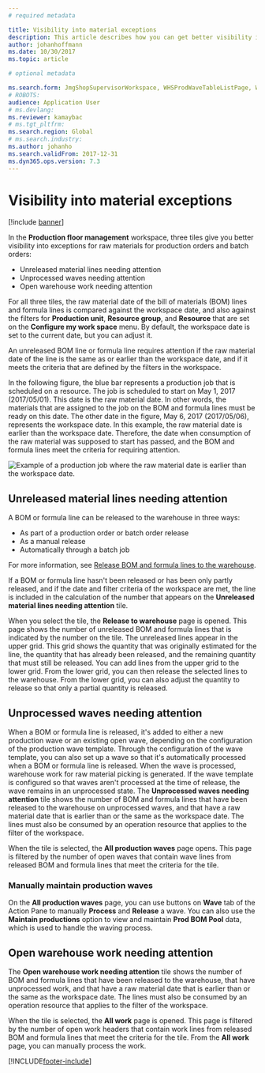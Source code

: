 ```yaml
---
# required metadata

title: Visibility into material exceptions
description: This article describes how you can get better visibility into exceptions for raw materials for production orders and batch orders.
author: johanhoffmann
ms.date: 10/30/2017
ms.topic: article

# optional metadata

ms.search.form: JmgShopSupervisorWorkspace, WHSProdWaveTableListPage, WHSProdWaveTableManageBOMPool
# ROBOTS: 
audience: Application User
# ms.devlang: 
ms.reviewer: kamaybac
# ms.tgt_pltfrm: 
ms.search.region: Global
# ms.search.industry: 
ms.author: johanho
ms.search.validFrom: 2017-12-31
ms.dyn365.ops.version: 7.3
---
```

# Visibility into material exceptions

[!include [banner](../includes/banner.md)]

In the **Production floor management** workspace, three tiles give you better visibility into exceptions for raw materials for production orders and batch orders:

- Unreleased material lines needing attention
- Unprocessed waves needing attention
- Open warehouse work needing attention

For all three tiles, the raw material date of the bill of materials (BOM) lines and formula lines is compared against the workspace date, and also against the filters for **Production unit**, **Resource group**, and **Resource** that are set on the **Configure my work space** menu. By default, the workspace date is set to the current date, but you can adjust it.

An unreleased BOM line or formula line requires attention if the raw material date of the line is the same as or earlier than the workspace date, and if it meets the criteria that are defined by the filters in the workspace.

In the following figure, the blue bar represents a production job that is scheduled on a resource. The job is scheduled to start on May 1, 2017 (2017/05/01). This date is the raw material date. In other words, the materials that are assigned to the job on the BOM and formula lines must be ready on this date. The other date in the figure, May 6, 2017 (2017/05/06), represents the workspace date. In this example, the raw material date is earlier than the workspace date. Therefore, the date when consumption of the raw material was supposed to start has passed, and the BOM and formula lines meet the criteria for requiring attention.

![Example of a production job where the raw material date is earlier than the workspace date.](./media/improved-visibility.png)

## Unreleased material lines needing attention

A BOM or formula line can be released to the warehouse in three ways:

- As part of a production order or batch order release
- As a manual release
- Automatically through a batch job

For more information, see [Release BOM and formula lines to the warehouse](releasing-bom-and-formula-lines-to-warehouse.md). 

If a BOM or formula line hasn't been released or has been only partly released, and if the date and filter criteria of the workspace are met, the line is included in the calculation of the number that appears on the **Unreleased material lines needing attention** tile.

When you select the tile, the **Release to warehouse** page is opened. This page shows the number of unreleased BOM and formula lines that is indicated by the number on the tile. The unreleased lines appear in the upper grid. This grid shows the quantity that was originally estimated for the line, the quantity that has already been released, and the remaining quantity that must still be released. You can add lines from the upper grid to the lower grid. From the lower grid, you can then release the selected lines to the warehouse. From the lower grid, you can also adjust the quantity to release so that only a partial quantity is released.

## Unprocessed waves needing attention

When a BOM or formula line is released, it's added to either a new production wave or an existing open wave, depending on the configuration of the production wave template. Through the configuration of the wave template, you can also set up a wave so that it's automatically processed when a BOM or formula line is released. When the wave is processed, warehouse work for raw material picking is generated. If the wave template is configured so that waves aren't processed at the time of release, the wave remains in an unprocessed state. The **Unprocessed waves needing attention** tile shows the number of BOM and formula lines that have been released to the warehouse on unprocessed waves, and that have a raw material date that is earlier than or the same as the workspace date. The lines must also be consumed by an operation resource that applies to the filter of the workspace.

When the tile is selected, the **All production waves** page opens. This page is filtered by the number of open waves that contain wave lines from released BOM and formula lines that meet the criteria for the tile.

### Manually maintain production waves

On the **All production waves** page, you can use buttons on **Wave** tab of the Action Pane to manually **Process** and **Release** a wave. You can also use the **Maintain productions** option to view and maintain **Prod BOM Pool** data, which is used to handle the waving process.

## Open warehouse work needing attention

The **Open warehouse work needing attention** tile shows the number of BOM and formula lines that have been released to the warehouse, that have unprocessed work, and that have a raw material date that is earlier than or the same as the workspace date. The lines must also be consumed by an operation resource that applies to the filter of the workspace.

When the tile is selected, the **All work** page is opened. This page is filtered by the number of open work headers that contain work lines from released BOM and formula lines that meet the criteria for the tile. From the **All work** page, you can manually process the work.


[!INCLUDE[footer-include](../../includes/footer-banner.md)]